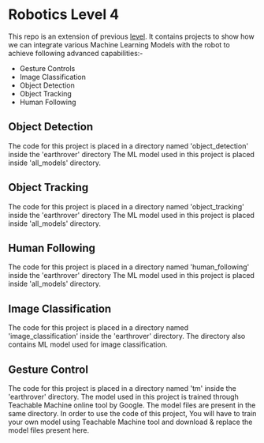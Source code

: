 # Robotics Level 4

This repo is an extension of previous [level](https://github.com/jiteshsaini/robotics-level-3). It contains projects to show how we can integrate various Machine Learning Models with the robot to achieve following advanced capabilities:-

- Gesture Controls
- Image Classification
- Object Detection 
- Object Tracking
- Human Following


## Object Detection

The code for this project is placed in a directory named 'object_detection' inside the 'earthrover' directory
The ML model used in this project is placed inside 'all_models' directory. 

## Object Tracking
The code for this project is placed in a directory named 'object_tracking' inside the 'earthrover' directory
The ML model used in this project is placed inside 'all_models' directory.  

## Human Following
The code for this project is placed in a directory named 'human_following' inside the 'earthrover' directory
The ML model used in this project is placed inside 'all_models' directory.  

## Image Classification

The code for this project is placed in a directory named 'image_classification' inside the 'earthrover' directory. The directory also contains ML model used for image classification.

## Gesture Control

The code for this project is placed in a directory named 'tm' inside the 'earthrover' directory. 
The model used in this project is trained through Teachable Machine online tool by Google. The model files are present in the same directory. In order to use the code of this project, You will have to train your own model using Teachable Machine tool and download & replace the model files present here.

